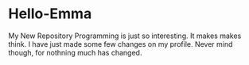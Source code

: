 # Hello-Emma
My New Repository
Programming is just so interesting. It makes makes think. 
I have just made some few changes on my profile. Never mind though, for nothning much has changed.
